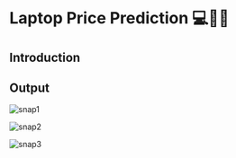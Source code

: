 # Laptop Price Prediction  💻💸🤔

## Introduction
####





## Output
![snap1](https://github.com/iamSobhan/laptop_price_prediction/assets/85999157/a0358339-4474-4f53-bc28-4fc0969a79ab)

![snap2](https://github.com/iamSobhan/laptop_price_prediction/assets/85999157/77a51961-2be1-419a-8c4e-afb73103975a)

![snap3](https://github.com/iamSobhan/laptop_price_prediction/assets/85999157/ef9fb8cd-88ec-4354-a69d-e0191c20abb5)
